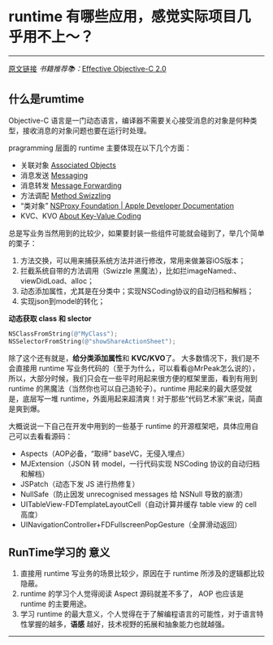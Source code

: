 # runtime 有哪些应用，感觉实际项目几乎用不上～？
---
[原文链接](https://www.zhihu.com/question/30721573/answer/139448488)
_书籍推荐📚：_[Effective Objective-C 2.0](https://book.douban.com/subject/25829244/)
## 什么是rumtime
> 
Objective-C 语言是一门动态语言，编译器不需要关心接受消息的对象是何种类型，接收消息的对象问题也要在运行时处理。

pragramming 层面的 runtime 主要体现在以下几个方面：
> 
- 关联对象 [Associated Objects](http://nshipster.cn/associated-objects/)
- 消息发送 [Messaging](https://developer.apple.com/library/content/documentation/Cocoa/Conceptual/ObjCRuntimeGuide/Articles/ocrtHowMessagingWorks.html#//apple_ref/doc/uid/TP40008048-CH104-SW1)
- 消息转发 [Message Forwarding](https://developer.apple.com/library/content/documentation/Cocoa/Conceptual/ObjCRuntimeGuide/Articles/ocrtForwarding.html#//apple_ref/doc/uid/TP40008048-CH105-SW1)
- 方法调配 [Method Swizzling](http://nshipster.com/method-swizzling/)
- “类对象” [NSProxy Foundation | Apple Developer Documentation](https://developer.apple.com/reference/foundation/nsproxy)
- KVC、KVO  [About Key-Value Coding](https://developer.apple.com/library/content/documentation/Cocoa/Conceptual/KeyValueCoding/)

总是写业务当然用到的比较少，如果要封装一些组件可能就会碰到了，举几个简单的栗子：
> 
1. 方法交换，可以用来捕获系统方法并进行修改，常用来做兼容iOS版本；
2. 拦截系统自带的方法调用（Swizzle 黑魔法），比如拦imageNamed:、viewDidLoad、alloc；
3. 动态添加属性，尤其是在分类中；实现NSCoding协议的自动归档和解档；
4. 实现json到model的转化；


**动态获取 class 和 slector**


```objectivec
NSClassFromString(@"MyClass");
NSSelectorFromString(@"showShareActionSheet");
```


除了这个还有就是，**给分类添加属性**和 **KVC/KVO**了。
大多数情况下，我们是不会直接用 runtime 写业务代码的（至于为什么，可以看看@MrPeak怎么说的），所以，大部分时候，我们只会在一些平时用起来很方便的框架里面，看到有用到 runtime 的黑魔法（当然你也可以自己造轮子）。runtime 用起来的最大感受就是，底层写一堆 runtime，外面用起来超清爽！对于那些“代码艺术家”来说，简直是爽到爆。

大概说说一下自己在开发中用到的一些基于 runtime 的开源框架吧，具体应用自己可以去看看源码：
> 
- Aspects（AOP必备，“取缔” baseVC，无侵入埋点）
- MJExtension（JSON 转 model，一行代码实现 NSCoding 协议的自动归档和解档）
- JSPatch（动态下发 JS 进行热修复）
- NullSafe（防止因发 unrecognised messages 给 NSNull 导致的崩溃）
- UITableView-FDTemplateLayoutCell（自动计算并缓存 table view 的 cell 高度）
- UINavigationController+FDFullscreenPopGesture（全屏滑动返回）

## RunTime学习的 意义
> 
1. 直接用 runtime 写业务的场景比较少，原因在于 runtime 所涉及的逻辑都比较隐蔽。
2. runtime 的学习个人觉得阅读 Aspect 源码就差不多了， AOP 也应该是runtime 的主要用途。
3. 学习 runtime 的最大意义，个人觉得在于了解编程语言的可能性，对于语言特性掌握的越多，**语感** 越好，技术视野的拓展和抽象能力也就越强。



---
